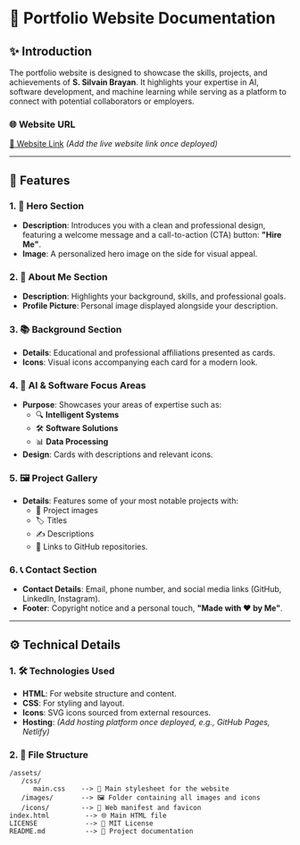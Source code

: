 # 🌟 Portfolio Website Documentation

## **✨ Introduction**

The portfolio website is designed to showcase the skills, projects, and achievements of **S. Silvain Brayan**. It highlights your expertise in AI, software development, and machine learning while serving as a platform to connect with potential collaborators or employers.

### **🌐 Website URL**
[🔗 Website Link](#) *(Add the live website link once deployed)*

---

## **🌈 Features**

### 1. **👋 Hero Section**
   - **Description**: Introduces you with a clean and professional design, featuring a welcome message and a call-to-action (CTA) button: **"Hire Me"**.
   - **Image**: A personalized hero image on the side for visual appeal.

### 2. **🙋 About Me Section**
   - **Description**: Highlights your background, skills, and professional goals.
   - **Profile Picture**: Personal image displayed alongside your description.

### 3. **📚 Background Section**
   - **Details**: Educational and professional affiliations presented as cards.
   - **Icons**: Visual icons accompanying each card for a modern look.

### 4. **🤖 AI & Software Focus Areas**
   - **Purpose**: Showcases your areas of expertise such as:
     - 🔍 **Intelligent Systems**
     - 🛠️ **Software Solutions**
     - 📊 **Data Processing**
   - **Design**: Cards with descriptions and relevant icons.

### 5. **🖼️ Project Gallery**
   - **Details**: Features some of your most notable projects with:
     - 📸 Project images
     - 🏷️ Titles
     - ✍️ Descriptions
     - 🔗 Links to GitHub repositories.

### 6. **📞 Contact Section**
   - **Contact Details**: Email, phone number, and social media links (GitHub, LinkedIn, Instagram).
   - **Footer**: Copyright notice and a personal touch, **"Made with ❤️ by Me"**.

---

## **⚙️ Technical Details**

### 1. **🛠️ Technologies Used**
   - **HTML**: For website structure and content.
   - **CSS**: For styling and layout.
   - **Icons**: SVG icons sourced from external resources.
   - **Hosting**: *(Add hosting platform once deployed, e.g., GitHub Pages, Netlify)*

### 2. **📂 File Structure**
   ```plaintext
   /assets/
      /css/
         main.css    --> 🎨 Main stylesheet for the website
      /images/       --> 🖼️ Folder containing all images and icons
      /icons/        --> 🛑 Web manifest and favicon
   index.html         --> 🌐 Main HTML file
   LICENSE            --> 📜 MIT License
   README.md          --> 📖 Project documentation
